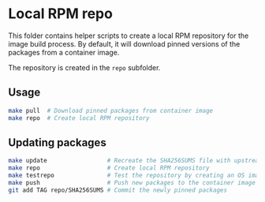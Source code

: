 # Local RPM repo

This folder contains helper scripts to create a local RPM repository for the image build process.
By default, it will download pinned versions of the packages from a container image.

The repository is created in the `repo` subfolder.

## Usage

```sh
make pull  # Download pinned packages from container image
make repo  # Create local RPM repository
```

## Updating packages

```sh
make update                 # Recreate the SHA256SUMS file with upstream packages
make repo                   # Create local RPM repository
make testrepo               # Test the repository by creating an OS image using only the local repository
make push                   # Push new packages to the container image
git add TAG repo/SHA256SUMS # Commit the newly pinned packages
```
